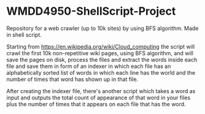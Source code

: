 # WMDD4950-ShellScript-Project
Repository for a web crawler (up to 10k sites) by using BFS algorithm. Made in shell script.

Starting from https://en.wikipedia.org/wiki/Cloud_computing the script will crawl the first 10k non-repetitive wiki pages, using BFS algorithm, and will save the pages on disk, process the files and extract the words inside each file and save them in form of an indexer in which each file has an alphabetically sorted list of words in which each line has the world and the number of times that word has shown up in that file.

After creating the indexer file, there's another script which takes a word as input and outputs the total count of appearance of that word in your files plus the number of times that it appears on each file that has the word.
